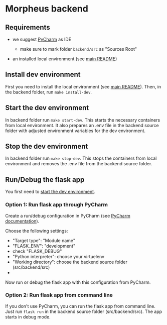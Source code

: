 # Morpheus backend

## Requirements

* we suggest [PyCharm](https://www.jetbrains.com/pycharm/) as IDE
  * make sure to mark folder `backend/src` as "Sources Root"

* an installed local environment (see [main README](../../Readme.md#install-local-environment))

## Install dev environment

First you need to install the local environment (see [main README](../../Readme.md#install-local-environment)).
Then, in the backend folder, run `make install-dev`.

## Start the dev environment

In backend folder run `make start-dev`. This starts the necessary containers from local environment. It also prepares an
.env file in the backend source folder with adjusted environment variables for the dev environment.

## Stop the dev environment

In backend folder run `make stop-dev`. This stops the containers from local environment and removes the .env file from
the backend source folder.

## Run/Debug the flask app

You first need to [start the dev environment](#start-the-dev-environment).

### Option 1: Run flask app through PyCharm

Create a run/debug configuration in PyCharm (see [PyCharm documentation](https://www.jetbrains.com/help/pycharm/run-debug-configuration-flask-server.html)).

Choose the following settings:
* "Target type": "Module name"
* "FLASK_ENV": "development"
* check "FLASK_DEBUG"
* "Python interpreter": choose your virtuelenv
* "Working directory": choose the backend source folder (src/backend/src)
*
Now run or debug the flask app with this configuration from PyCharm.

### Option 2: Run flask app from command line

If you don't use PyCharm, you can run the flask app from command line. Just run `flask run` in the backend source
folder (src/backend/src). The app starts in debug mode.
